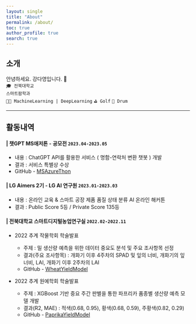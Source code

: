 ```yaml
---
layout: single
title: "About"
permalink: /about/
toc: true
author_profile: true
search: true
---
```


## 소개

안녕하세요. 강다영입니다. 👋<br>
<code>🎓 전북대학교 스마트팜학과</code><br>
<code>👩‍💻 MachineLearning | DeepLearning</code> <code>⛳️ Golf</code> <code>🥁 Drum</code>

---

## 활동내역
#### | 챗GPT MS애저톤 - 공모전 <code>2023.04-2023.05</code>
  - 내용 : ChatGPT API를 활용한 서비스 ( 명함-연락처 변환 챗봇 ) 개발 
  - 결과 : 서비스 특별상 수상 
  - GitHub - [MSAzureThon](https://github.com/riverallzero/MSAzureThon)


#### | LG Aimers 2기 - LG AI 연구원 <code>2023.01-2023.03</code>
  - 내용 : 온라인 교육 & 스마트 공장 제품 품질 상태 분류 AI 온라인 해커톤
  - 결과 : Public Score 5등 / Private Score 135등 

#### | 전북대학교 스마트디지털농업연구실 <code>2022.02-2022.11</code> 

- 2022 추계 작물학회 학술발표
  - 주제 : 밀 생산량 예측을 위한 데이터 중요도 분석 및 주요 조사항목 선정 
  - 결과(주요 조사항목) : 개화기 이후 4주차의 SPAD 및 잎의 너비, 개화기의 잎 너비, LAI, 개화기 이후 2주차의 LAI
  - GitHub - [WheatYieldModel](https://github.com/riverallzero/WheatYieldModel)

- 2022 추계 원예학회 학술발표
  - 주제 :  XGBoost 기반 중요 주간 판별을 통한 파프리카 품종별 생산량 예측 모델 개발 
  - 결과(R2, MAE) : 적색(0.68, 0.95), 황색(0.68, 0.59), 주황색(0.82, 0.29)   
  - GitHub - [PaprikaYieldModel](https://github.com/riverallzero/PaprikaYieldModel)
